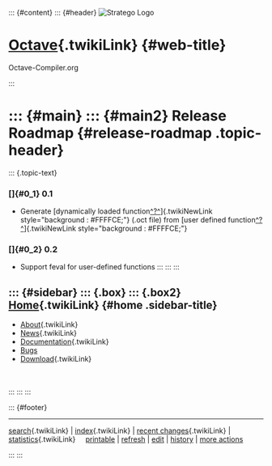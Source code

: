 ::: {#content}
::: {#header}
![Stratego
Logo](http://stratego.insanity.nl/StrategoLogoTextlessWhite-100px.png)

<div>

[Octave](WebHome){.twikiLink} {#web-title}
=============================

Octave-Compiler.org

</div>
:::

::: {#main}
::: {#main2}
Release Roadmap {#release-roadmap .topic-header}
===============

::: {.topic-text}
### []{#0_1} 0.1

-   Generate [dynamically loaded
    function[^?^](http://www.program-transformation.org/edit/Octave/DynamicallyLoadedFunction?topicparent=Octave.ReleaseRoadmap)]{.twikiNewLink
    style="background : #FFFFCE;"} (.oct file) from [user defined
    function[^?^](http://www.program-transformation.org/edit/Octave/UserDefinedFunction?topicparent=Octave.ReleaseRoadmap)]{.twikiNewLink
    style="background : #FFFFCE;"}

### []{#0_2} 0.2

-   Support feval for user-defined functions
:::
:::
:::

::: {#sidebar}
::: {.box}
::: {.box2}
[Home](WebHome){.twikiLink} {#home .sidebar-title}
---------------------------

-   [About](AboutOctaveCompiler){.twikiLink}
-   [News](OctaveCompilerNews){.twikiLink}
-   [Documentation](OctaveCompilerDocumentation){.twikiLink}
-   [Bugs](https://catamaran.labs.cs.uu.nl/jira/browse/OCT)
-   [Download](OctaveCompilerDownload){.twikiLink}

\
\
:::
:::
:::

::: {#footer}
<div>

<div>

------------------------------------------------------------------------

[search](WebSearch){.twikiLink} \| [index](WebIndex){.twikiLink} \|
[recent changes](WebChanges){.twikiLink} \|
[statistics](WebStatistics){.twikiLink}    
[printable](http://www.program-transformation.org/view/Octave/ReleaseRoadmap?skin=print)
\|
[refresh](http://www.program-transformation.org/fresh/Octave/ReleaseRoadmap)
\|
[edit](http://www.program-transformation.org/edit/Octave/ReleaseRoadmap?t=1536826798)
\|
[history](http://www.program-transformation.org/rdiff/Octave/ReleaseRoadmap)
\| [more
actions](http://www.program-transformation.org/oops/Octave/ReleaseRoadmap?template=oopsmore&param1=1.2&param2=1.2)

</div>

</div>
:::
:::
